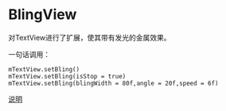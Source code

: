 # BlingView

对TextView进行了扩展，使其带有发光的金属效果。

一句话调用：
```
mTextView.setBling()
mTextView.setBling(isStop = true)
mTextView.setBling(blingWidth = 80f,angle = 20f,speed = 6f)
```

[说明](https://juejin.im/post/5a5da7c0f265da3e3c6c270b)

